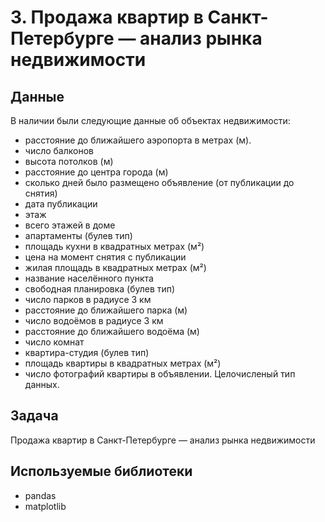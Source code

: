 #  3. Продажа квартир в Санкт-Петербурге — анализ рынка недвижимости
## Данные
В наличии были следующие данные  об объектах недвижимости:
- расстояние до ближайшего аэропорта в метрах (м).
- число балконов
- высота потолков (м)
- расстояние до центра города (м)
- сколько дней было размещено объявление (от публикации до снятия)
- дата публикации
- этаж
- всего этажей в доме
- апартаменты (булев тип)
- площадь кухни в квадратных метрах (м²)
- цена на момент снятия с публикации
- жилая площадь в квадратных метрах (м²)
- название населённого пункта
- свободная планировка (булев тип)
- число парков в радиусе 3 км
- расстояние до ближайшего парка (м)
- число водоёмов в радиусе 3 км
- расстояние до ближайшего водоёма (м)
- число комнат
- квартира-студия (булев тип)
- площадь квартиры в квадратных метрах (м²)
- число фотографий квартиры в объявлении. Целочисленый тип данных.


## Задача
Продажа квартир в Санкт-Петербурге — анализ рынка недвижимости

## Используемые библиотеки
- pandas
- matplotlib

